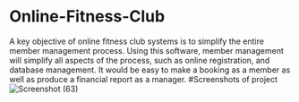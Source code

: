 # Online-Fitness-Club
A key objective of online fitness club systems is to simplify the entire member management process. Using this software, member management will simplify all aspects of the process, such as online registration, and database management. It would be easy to make a booking as a member as well as produce a financial report as a manager.
#Screenshots of project
![Screenshot (63)](https://github.com/SSrishti24/Online-Fitness-Club-Website/assets/152152173/d579d5bf-94fe-4aea-99a2-870646cc34db)

